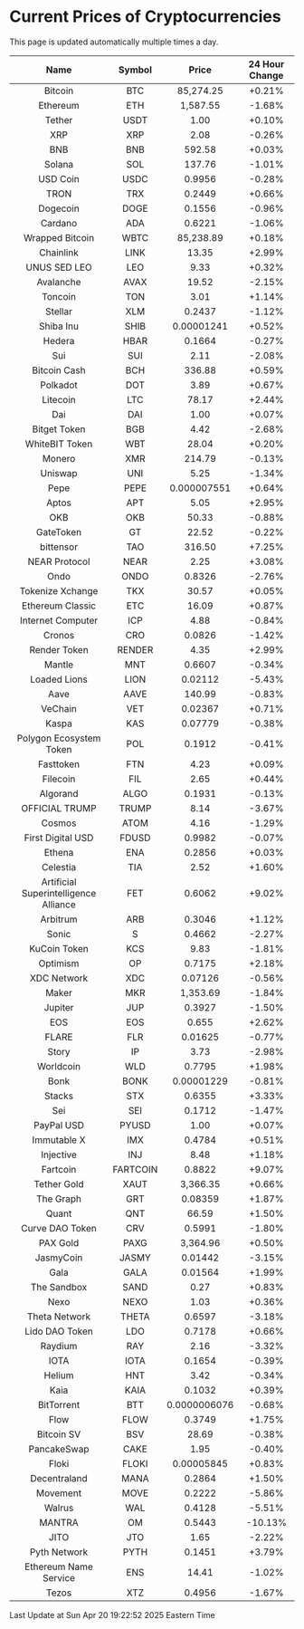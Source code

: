 # Current Prices of Cryptocurrencies
This page is updated automatically multiple times a day.

| Name | Symbol | Price | 24 Hour Change |
| :---: |:---:| :---: | :---: |
| Bitcoin | BTC | 85,274.25 | +0.21% |
| Ethereum | ETH | 1,587.55 | -1.68% |
| Tether | USDT | 1.00 | +0.10% |
| XRP | XRP | 2.08 | -0.26% |
| BNB | BNB | 592.58 | +0.03% |
| Solana | SOL | 137.76 | -1.01% |
| USD Coin | USDC | 0.9956 | -0.28% |
| TRON | TRX | 0.2449 | +0.66% |
| Dogecoin | DOGE | 0.1556 | -0.96% |
| Cardano | ADA | 0.6221 | -1.06% |
| Wrapped Bitcoin | WBTC | 85,238.89 | +0.18% |
| Chainlink | LINK | 13.35 | +2.99% |
| UNUS SED LEO | LEO | 9.33 | +0.32% |
| Avalanche | AVAX | 19.52 | -2.15% |
| Toncoin | TON | 3.01 | +1.14% |
| Stellar | XLM | 0.2437 | -1.12% |
| Shiba Inu | SHIB | 0.00001241 | +0.52% |
| Hedera | HBAR | 0.1664 | -0.27% |
| Sui | SUI | 2.11 | -2.08% |
| Bitcoin Cash | BCH | 336.88 | +0.59% |
| Polkadot | DOT | 3.89 | +0.67% |
| Litecoin | LTC | 78.17 | +2.44% |
| Dai | DAI | 1.00 | +0.07% |
| Bitget Token | BGB | 4.42 | -2.68% |
| WhiteBIT Token | WBT | 28.04 | +0.20% |
| Monero | XMR | 214.79 | -0.13% |
| Uniswap | UNI | 5.25 | -1.34% |
| Pepe | PEPE | 0.000007551 | +0.64% |
| Aptos | APT | 5.05 | +2.95% |
| OKB | OKB | 50.33 | -0.88% |
| GateToken | GT | 22.52 | -0.22% |
| bittensor | TAO | 316.50 | +7.25% |
| NEAR Protocol | NEAR | 2.25 | +3.08% |
| Ondo | ONDO | 0.8326 | -2.76% |
| Tokenize Xchange | TKX | 30.57 | +0.05% |
| Ethereum Classic | ETC | 16.09 | +0.87% |
| Internet Computer | ICP | 4.88 | -0.84% |
| Cronos | CRO | 0.0826 | -1.42% |
| Render Token | RENDER | 4.35 | +2.99% |
| Mantle | MNT | 0.6607 | -0.34% |
| Loaded Lions | LION | 0.02112 | -5.43% |
| Aave | AAVE | 140.99 | -0.83% |
| VeChain | VET | 0.02367 | +0.71% |
| Kaspa | KAS | 0.07779 | -0.38% |
| Polygon Ecosystem Token | POL | 0.1912 | -0.41% |
| Fasttoken | FTN | 4.23 | +0.09% |
| Filecoin | FIL | 2.65 | +0.44% |
| Algorand | ALGO | 0.1931 | -0.13% |
| OFFICIAL TRUMP | TRUMP | 8.14 | -3.67% |
| Cosmos | ATOM | 4.16 | -1.29% |
| First Digital USD | FDUSD | 0.9982 | -0.07% |
| Ethena | ENA | 0.2856 | +0.03% |
| Celestia | TIA | 2.52 | +1.60% |
| Artificial Superintelligence Alliance | FET | 0.6062 | +9.02% |
| Arbitrum | ARB | 0.3046 | +1.12% |
| Sonic | S | 0.4662 | -2.27% |
| KuCoin Token | KCS | 9.83 | -1.81% |
| Optimism | OP | 0.7175 | +2.18% |
| XDC Network | XDC | 0.07126 | -0.56% |
| Maker | MKR | 1,353.69 | -1.84% |
| Jupiter | JUP | 0.3927 | -1.50% |
| EOS | EOS | 0.655 | +2.62% |
| FLARE | FLR | 0.01625 | -0.77% |
| Story | IP | 3.73 | -2.98% |
| Worldcoin | WLD | 0.7795 | +1.98% |
| Bonk | BONK | 0.00001229 | -0.81% |
| Stacks | STX | 0.6355 | +3.33% |
| Sei | SEI | 0.1712 | -1.47% |
| PayPal USD | PYUSD | 1.00 | +0.07% |
| Immutable X | IMX | 0.4784 | +0.51% |
| Injective | INJ | 8.48 | +1.18% |
| Fartcoin | FARTCOIN | 0.8822 | +9.07% |
| Tether Gold | XAUT | 3,366.35 | +0.66% |
| The Graph | GRT | 0.08359 | +1.87% |
| Quant | QNT | 66.59 | +1.50% |
| Curve DAO Token | CRV | 0.5991 | -1.80% |
| PAX Gold | PAXG | 3,364.96 | +0.50% |
| JasmyCoin | JASMY | 0.01442 | -3.15% |
| Gala | GALA | 0.01564 | +1.99% |
| The Sandbox | SAND | 0.27 | +0.83% |
| Nexo | NEXO | 1.03 | +0.36% |
| Theta Network | THETA | 0.6597 | -3.18% |
| Lido DAO Token | LDO | 0.7178 | +0.66% |
| Raydium | RAY | 2.16 | -3.32% |
| IOTA | IOTA | 0.1654 | -0.39% |
| Helium | HNT | 3.42 | -0.34% |
| Kaia | KAIA | 0.1032 | +0.39% |
| BitTorrent | BTT | 0.0000006076 | -0.68% |
| Flow | FLOW | 0.3749 | +1.75% |
| Bitcoin SV | BSV | 28.69 | -0.38% |
| PancakeSwap | CAKE | 1.95 | -0.40% |
| Floki | FLOKI | 0.00005845 | +0.83% |
| Decentraland | MANA | 0.2864 | +1.50% |
| Movement | MOVE | 0.2222 | -5.86% |
| Walrus | WAL | 0.4128 | -5.51% |
| MANTRA | OM | 0.5443 | -10.13% |
| JITO | JTO | 1.65 | -2.22% |
| Pyth Network | PYTH | 0.1451 | +3.79% |
| Ethereum Name Service | ENS | 14.41 | -1.02% |
| Tezos | XTZ | 0.4956 | -1.67% |

Last Update at Sun Apr 20 19:22:52 2025 Eastern Time